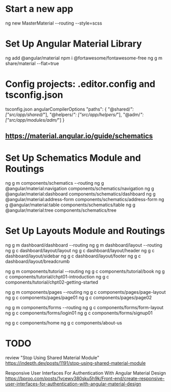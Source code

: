 # Start a new app

ng new MasterMaterial --routing --style=scss

# Set Up Angular Material Library

ng add @angular/material
npm i @fortawesome/fontawesome-free
ng g m share/material --flat=true

# Config projects: .editor.config and tsconfig.json

tsconfig.json
angularCompilerOptions
"paths": {
"@shared/_": ["src/app/shared/_"],
"@helpers/_": ["src/app/helpers/_"],
"@adm/_": ["src/app/modules/adm/_"]
}

## https://material.angular.io/guide/schematics

# Set Up Schematics Module and Routings

ng g m components/schematics --routing
ng g @angular/material:navigation components/schematics/navigation
ng g @angular/material:dashboard components/schematics/dashboard
ng g @angular/material:address-form components/schematics/address-form
ng g @angular/material:table components/schematics/table
ng g @angular/material:tree components/schematics/tree

# Set Up Layouts Module and Routings

ng g m dashboard/dashboard --routing
ng g m dashboard/layout --routing
ng g c dashboard/layout/layout
ng g c dashboard/layout/header
ng g c dashboard/layout/sidebar
ng g c dashboard/layout/footer
ng g c dashboard/layout/breadcrumb

ng g m components/tutorial --routing
ng g c components/tutorial/book
ng g c components/tutorial/chpt01-introduction
ng g c components/tutorial/chpt02-getting-started

ng g m components/pages --routing
ng g c components/pages/page-layout
ng g c components/pages/page01
ng g c components/pages/page02

ng g m components/forms --routing
ng g c components/forms/form-layout
ng g c components/forms/login01
ng g c components/forms/signup01

ng g c components/home
ng g c components/about-us

# TODO

review "Stop Using Shared Material Module"
https://indepth.dev/posts/1191/stop-using-shared-material-module

Responsive User Interfaces For Authentication With Angular Material Design
https://bproo.com/posts/1ycewv380sku5h9k/Front-end/create-responsive-user-interfaces-for-authentication-with-angular-material-design
